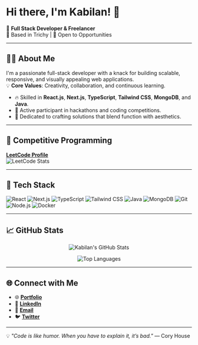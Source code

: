 # Hi there, I'm Kabilan! 👋

🚀 **Full Stack Developer & Freelancer**  
📍 Based in Trichy | 🌟 Open to Opportunities  

---

## 👨‍💻 About Me  
I'm a passionate full-stack developer with a knack for building scalable, responsive, and visually appealing web applications.  
💡 **Core Values**: Creativity, collaboration, and continuous learning.

- 🔥 Skilled in **React.js**, **Next.js**, **TypeScript**, **Tailwind CSS**, **MongoDB**, and **Java**.  
- 🌟 Active participant in hackathons and coding competitions.  
- 🎯 Dedicated to crafting solutions that blend function with aesthetics.

---



## 🧩 Competitive Programming  
**[LeetCode Profile](https://leetcode.com/KABILAN-S)**  
![LeetCode Stats](https://leetcard.jacoblin.cool/KABILAN-S?theme=dark&font=Baloo&ext=heatmap)

---

## 🔧 Tech Stack  

<p align="left">
  <img src="https://img.shields.io/badge/-React-61DAFB?logo=react&logoColor=black&style=for-the-badge" alt="React" />
  <img src="https://img.shields.io/badge/-Next.js-000000?logo=nextdotjs&logoColor=white&style=for-the-badge" alt="Next.js" />
  <img src="https://img.shields.io/badge/-TypeScript-3178C6?logo=typescript&logoColor=white&style=for-the-badge" alt="TypeScript" />
  <img src="https://img.shields.io/badge/-TailwindCSS-38B2AC?logo=tailwindcss&logoColor=white&style=for-the-badge" alt="Tailwind CSS" />
  <img src="https://img.shields.io/badge/-Java-007396?logo=java&logoColor=white&style=for-the-badge" alt="Java" />
  <img src="https://img.shields.io/badge/-MongoDB-47A248?logo=mongodb&logoColor=white&style=for-the-badge" alt="MongoDB" />
  <img src="https://img.shields.io/badge/-Git-F05032?logo=git&logoColor=white&style=for-the-badge" alt="Git" />
  <img src="https://img.shields.io/badge/-Node.js-339933?logo=nodedotjs&logoColor=white&style=for-the-badge" alt="Node.js" />
  <img src="https://img.shields.io/badge/-Docker-2496ED?logo=docker&logoColor=white&style=for-the-badge" alt="Docker" />
</p>

---

## 📈 GitHub Stats  

<p align="center">
  <img src="https://github-readme-stats.vercel.app/api?username=S-KABILAN&show_icons=true&theme=radical" alt="Kabilan's GitHub Stats" />
</p>

<p align="center">
  <img src="https://github-readme-stats.vercel.app/api/top-langs/?username=S-KABILAN&layout=compact&theme=radical" alt="Top Languages" />
</p>

---

## 🌐 Connect with Me  

- 🌐 **[Portfolio](https://my-portfolio-eight-dun-84.vercel.app/)**  
- 💼 **[LinkedIn](https://www.linkedin.com/in/kabilan-s-3aab74256/)**  
- 📧 **[Email](mailto:kabilanselvakumar313@gmail.com)**  
- 🐦 **[Twitter](https://x.com/KabilanSelvaku2)**  

---

💡 *"Code is like humor. When you have to explain it, it’s bad."* — Cory House  
